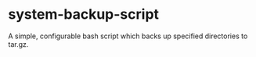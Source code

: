 system-backup-script
====================

A simple, configurable bash script which backs up specified directories to tar.gz.
